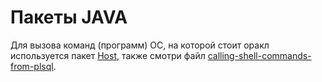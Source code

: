# Пакеты JAVA

Для вызова команд \(программ\) ОС, на которой стоит оракл используется пакет [Host](paket-host.md), также смотри файл [calling-shell-commands-from-plsql](https://yadi.sk/i/M2jNxMSf3WpQjC).

